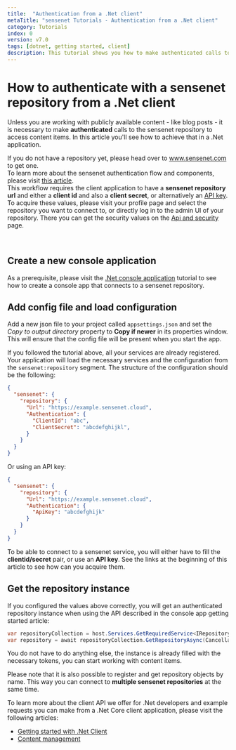```yaml
---
title:  "Authentication from a .Net client"
metaTitle: "sensenet Tutorials - Authentication from a .Net client"
category: Tutorials
index: 0
version: v7.0
tags: [dotnet, getting started, client]
description: This tutorial shows you how to make authenticated calls to sensenet using the .Net client API.
---
```


# How to authenticate with a sensenet repository from a .Net client
Unless you are working with publicly available content - like blog posts - it is necessary to make **authenticated** calls to the sensenet repository to access content items. In this article you'll see how to achieve that in a .Net application.

<note severity="info">If you do not have a repository yet, please head over to <a href="https://www.sensenet.com">www.sensenet.com</a> to get one.<br/>
To learn more about the sensenet authentication flow and components, please visit <a href="/concepts/basics/06-authentication">this article</a>.
<br/>
This workflow requires the client application to have a <strong>sensenet repository url</strong> and either a <strong>client id</strong> and also a <strong>client secret</strong>, or alternatively an <a href="/tutorials/authentication/how-to-authenticate-apikey">API key</a>. To acquire these values, please visit your profile page and select the repository you want to connect to, or directly log in to the admin UI of your repository. There you can get the security values on the <a href="/guides/settings/api-and-security">Api and security</a> page.
</note>
<div>&nbsp;</div>

## Create a new console application
As a prerequisite, please visit the [.Net console application]("/tutorials/getting-started/getting-started-dotnet") tutorial to see how to create a console app that connects to a sensenet repository.

## Add config file and load configuration
Add a new json file to your project called `appsettings.json` and set the *Copy to output directory* property to **Copy if newer** in its properties window. This will ensure that the config file will be present when you start the app.

If you followed the tutorial above, all your services are already registered. Your application will load
 the necessary services and the configuration from the `sensenet:repository` segment. The structure of the configuration should be the following:

```json
{
  "sensenet": {
    "repository": {
      "Url": "https://example.sensenet.cloud",
      "Authentication": {
        "ClientId": "abc",
        "ClientSecret": "abcdefghijkl",
      }
    }
  }
}
```
Or using an API key:

```json
{
  "sensenet": {
    "repository": {
      "Url": "https://example.sensenet.cloud",
      "Authentication": {
        "ApiKey": "abcdefghijk"
      }
    }
  }
}
```

To be able to connect to a sensenet service, you will either have to fill the **clientid/secret** pair, or use an **API key**. See the links at the beginning of this article to see how can you acquire them.

## Get the repository instance
If you configured the values above correctly, you will get an authenticated repository instance when using the API described in the console app getting started article:

```csharp
var repositoryCollection = host.Services.GetRequiredService<IRepositoryCollection>();
var repository = await repositoryCollection.GetRepositoryAsync(CancellationToken.None);
```
You do not have to do anything else, the instance is already filled with the necessary tokens, you can start working with content items.

<note severity="info">Please note that it is also possible to register and get repository objects by name. This way you can connect to <strong>multiple sensenet repositories</strong> at the same time.</note>

To learn more about the client API we offer for .Net developers and example requests you can make from a .Net Core client application, please visit the following articles:

- [Getting started with .Net Client](/tutorials/getting-started/getting-started-dotnet)
- [Content management](/api-docs/content-management) 
